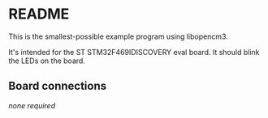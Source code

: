 # README

This is the smallest-possible example program using libopencm3.

It's intended for the ST STM32F469IDISCOVERY eval board. It should blink
the LEDs on the board.

## Board connections

*none required*
